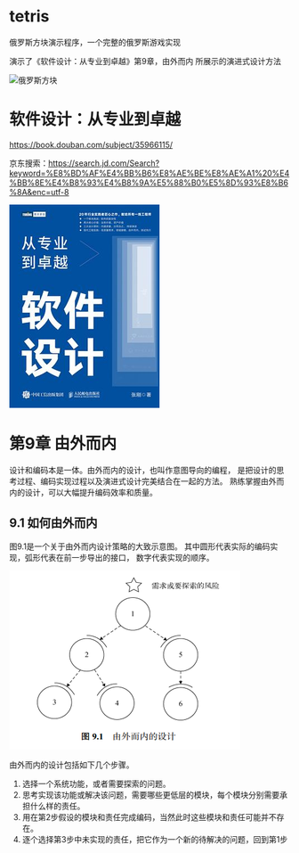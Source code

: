 # tetris

俄罗斯方块演示程序，一个完整的俄罗斯游戏实现

演示了《软件设计：从专业到卓越》第9章，由外而内 所展示的演进式设计方法


![俄罗斯方块](./tetris.gif)


# 软件设计：从专业到卓越 

<https://book.douban.com/subject/35966115/>

京东搜索：<https://search.jd.com/Search?keyword=%E8%BD%AF%E4%BB%B6%E8%AE%BE%E8%AE%A1%20%E4%BB%8E%E4%B8%93%E4%B8%9A%E5%88%B0%E5%8D%93%E8%B6%8A&enc=utf-8>

![《软件设计：从专业到卓越》](./doc/design_book.jpg)

# 第9章 由外而内

设计和编码本是一体。由外而内的设计，也叫作意图导向的编程，
是把设计的思考过程、编码实现过程以及演进式设计完美结合在一起的方法。
熟练掌握由外而内的设计，可以大幅提升编码效率和质量。

## 9.1 如何由外而内

图9.1是一个关于由外而内设计策略的大致示意图。
其中圆形代表实际的编码实现，弧形代表在前一步导出的接口，
数字代表实现的顺序。

![由外而内](./doc/outside-in.png)

由外而内的设计包括如下几个步骤。

1. 选择一个系统功能，或者需要探索的问题。
2. 思考实现该功能或解决该问题，需要哪些更低层的模块，每个模块分别需要承担什么样的责任。
3. 用在第2步假设的模块和责任完成编码，当然此时这些模块和责任可能并不存在。
4. 逐个选择第3步中未实现的责任，把它作为一个新的待解决的问题，回到第1步


